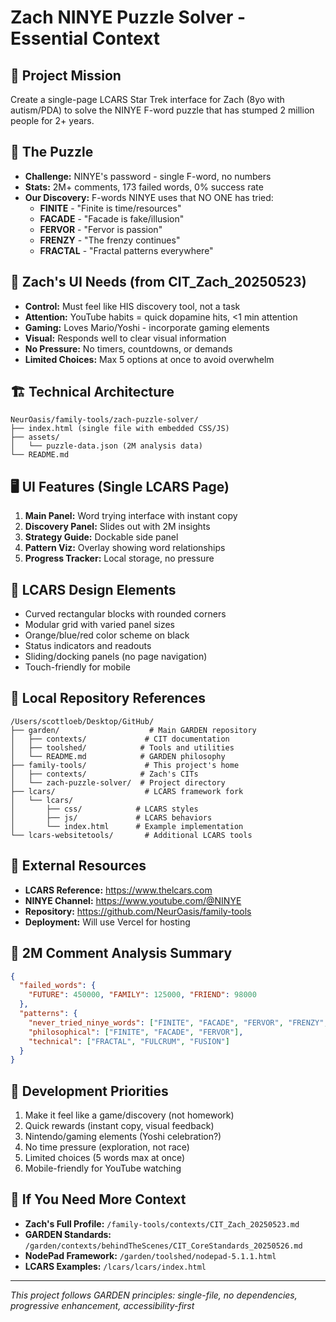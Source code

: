 # Zach NINYE Puzzle Solver - Essential Context

## 🎯 Project Mission
Create a single-page LCARS Star Trek interface for Zach (8yo with autism/PDA) to solve the NINYE F-word puzzle that has stumped 2 million people for 2+ years.

## 🧩 The Puzzle
- **Challenge:** NINYE's password - single F-word, no numbers
- **Stats:** 2M+ comments, 173 failed words, 0% success rate
- **Our Discovery:** F-words NINYE uses that NO ONE has tried:
  - **FINITE** - "Finite is time/resources"
  - **FACADE** - "Facade is fake/illusion"  
  - **FERVOR** - "Fervor is passion"
  - **FRENZY** - "The frenzy continues"
  - **FRACTAL** - "Fractal patterns everywhere"

## 👤 Zach's UI Needs (from CIT_Zach_20250523)
- **Control:** Must feel like HIS discovery tool, not a task
- **Attention:** YouTube habits = quick dopamine hits, <1 min attention
- **Gaming:** Loves Mario/Yoshi - incorporate gaming elements
- **Visual:** Responds well to clear visual information
- **No Pressure:** No timers, countdowns, or demands
- **Limited Choices:** Max 5 options at once to avoid overwhelm

## 🏗️ Technical Architecture
```
NeurOasis/family-tools/zach-puzzle-solver/
├── index.html (single file with embedded CSS/JS)
├── assets/
│   └── puzzle-data.json (2M analysis data)
└── README.md
```

## 🖥️ UI Features (Single LCARS Page)
1. **Main Panel:** Word trying interface with instant copy
2. **Discovery Panel:** Slides out with 2M insights
3. **Strategy Guide:** Dockable side panel
4. **Pattern Viz:** Overlay showing word relationships
5. **Progress Tracker:** Local storage, no pressure

## 🎨 LCARS Design Elements
- Curved rectangular blocks with rounded corners
- Modular grid with varied panel sizes  
- Orange/blue/red color scheme on black
- Status indicators and readouts
- Sliding/docking panels (no page navigation)
- Touch-friendly for mobile

## 📁 Local Repository References
```
/Users/scottloeb/Desktop/GitHub/
├── garden/                    # Main GARDEN repository
│   ├── contexts/             # CIT documentation
│   ├── toolshed/            # Tools and utilities
│   └── README.md            # GARDEN philosophy
├── family-tools/             # This project's home
│   ├── contexts/            # Zach's CITs
│   └── zach-puzzle-solver/  # Project directory
├── lcars/                    # LCARS framework fork
│   └── lcars/
│       ├── css/            # LCARS styles
│       ├── js/             # LCARS behaviors
│       └── index.html      # Example implementation
└── lcars-websitetools/       # Additional LCARS tools
```

## 🔗 External Resources
- **LCARS Reference:** https://www.thelcars.com
- **NINYE Channel:** https://www.youtube.com/@NINYE
- **Repository:** https://github.com/NeurOasis/family-tools
- **Deployment:** Will use Vercel for hosting

## 💾 2M Comment Analysis Summary
```json
{
  "failed_words": {
    "FUTURE": 450000, "FAMILY": 125000, "FRIEND": 98000
  },
  "patterns": {
    "never_tried_ninye_words": ["FINITE", "FACADE", "FERVOR", "FRENZY", "FRACTAL"],
    "philosophical": ["FINITE", "FACADE", "FERVOR"],
    "technical": ["FRACTAL", "FULCRUM", "FUSION"]
  }
}
```

## 🚀 Development Priorities
1. Make it feel like a game/discovery (not homework)
2. Quick rewards (instant copy, visual feedback)
3. Nintendo/gaming elements (Yoshi celebration?)
4. No time pressure (exploration, not race)
5. Limited choices (5 words max at once)
6. Mobile-friendly for YouTube watching

## 📝 If You Need More Context
- **Zach's Full Profile:** `/family-tools/contexts/CIT_Zach_20250523.md`
- **GARDEN Standards:** `/garden/contexts/behindTheScenes/CIT_CoreStandards_20250526.md`
- **NodePad Framework:** `/garden/toolshed/nodepad-5.1.1.html`
- **LCARS Examples:** `/lcars/lcars/index.html`

---
*This project follows GARDEN principles: single-file, no dependencies, progressive enhancement, accessibility-first*